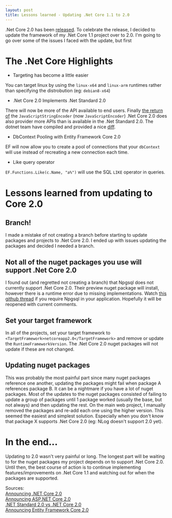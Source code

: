 ```yaml
---
layout: post
title: Lessons learned - Updating .Net Core 1.1 to 2.0
---
```


.Net Core 2.0 has been [released](http://msft.social/uStZa6). To celebrate the release, I decided to update the framework of my .Net Core 1.1 project over to 2.0. I'm going to go over some of the issues I faced with the update, but first

# The .Net Core Highlights #

- Targeting has become a little easier

You can target linux by using the `linux-x64` and `linux-arm` runtimes rather than specifying the distrobution (eg: `debian8-x64`)

- .Net Core 2.0 Implements .Net Standard 2.0

There will now be more of the API available to end users. Finally [the return of](https://stackoverflow.com/questions/42732207/where-is-the-equivalent-of-httputility-javascriptstringencode-in-net-core-1-1) the `JavaScriptStringEncoder` (now `JavaScriptEncoder`)
.Net Core 2.0 does also provider more APIs than is available in the .Net Standard 2.0. The dotnet team have compiled and provided a nice [diff](https://github.com/dotnet/standard/blob/master/docs/comparisons/netstandard2.0_vs_netcoreapp2.0/README.md).

- DbContext Pooling with Entity Framework Core 2.0

EF will now allow you to create a pool of connections that your `dbContext` will use instead of recreating a new connection each time.

- Like query operator

`EF.Functions.Like(c.Name, "a%")` will use the SQL `LIKE` operator in queries.

# Lessons learned from updating to Core 2.0

## Branch! ##

I made a mistake of not creating a branch before starting to update packages and projects to .Net Core 2.0. I ended up with issues updating the packages and decided I needed a branch.

## Not all of the nuget packages you use will support .Net Core 2.0 ##

I found out (and regretted not creating a branch) that Npgsql does not currently support .Net Core 2.0. Their preview nuget package will install, however there is a runtime error due to missing implementations. Watch [this github thread](https://github.com/npgsql/Npgsql.EntityFrameworkCore.PostgreSQL/issues/171) if you require Npgsql in your application. Hopefully it will be reopened with current comments.

## Set your target framework ##

In all of the projects, set your target framework to `<TargetFramework>netcoreapp2.0</TargetFramework>` and remove or update the `RuntimeFrameworkVersion`. The .Net Core 2.0 nuget packages will not update if these are not changed.

## Updating nuget packages ##

This was probably the most painful part since many nuget packages reference one another, updating the packages might fail when package A references package B. It can be a nightmare if you have a lot of nuget packages. Most of the updates to the nuget packages consisted of failing to update a group of packages until 1 package worked (usually the base, but not always) and then updating the rest. On the main web project, I manually removed the packages and re-add each one using the higher version. This seemed the easiest and simplest solution. Especially when you don't know that package X supports .Net Core 2.0 (eg: NLog doesn't support 2.0 yet).

# In the end... #

Updating to 2.0 wasn't very painful or long. The longest part will be waiting to for the nuget packages my project depends on to support .Net Core 2.0. Until then, the best course of action is to continue implementing features/improvements on .Net Core 1.1 and watching out for when the packages are supported.

Sources:  
[Announcing .NET Core 2.0](https://blogs.msdn.microsoft.com/dotnet/2017/08/14/announcing-net-core-2-0/)  
[Announcing ASP.NET Core 2.0](https://blogs.msdn.microsoft.com/webdev/2017/08/14/announcing-asp-net-core-2-0/)  
[.NET Standard 2.0 vs .NET Core 2.0](https://github.com/dotnet/standard/blob/master/docs/comparisons/netstandard2.0_vs_netcoreapp2.0/README.md)  
[Announcing Entity Framework Core 2.0](https://blogs.msdn.microsoft.com/dotnet/2017/08/14/announcing-entity-framework-core-2-0/)  
